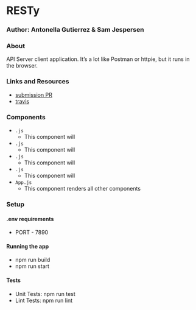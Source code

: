 # RESTy

### Author: Antonella Gutierrez & Sam Jespersen

### About
API Server client application. It’s a lot like Postman or httpie, but it runs in the browser.

### Links and Resources
* [submission PR]()
* [travis]()

###  Components
* `.js`
  * This component will 
* `.js`
  * This component will
* `.js`
  * This component will 
* `.js`
  * This component will
* `App.js`
  * This component renders all other components

### Setup
#### .env requirements
* PORT - 7890
#### Running the app
* npm run build
* npm run start
#### Tests
* Unit Tests: npm run test
* Lint Tests: npm run lint